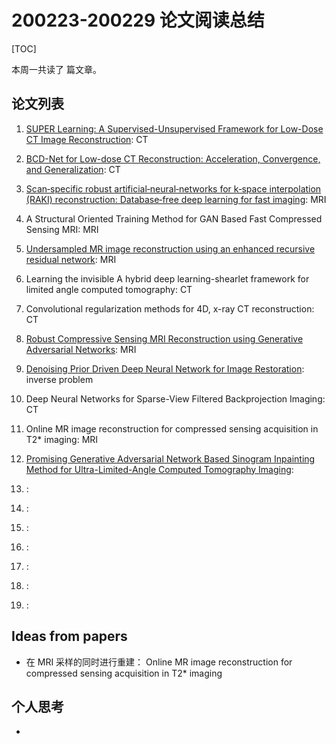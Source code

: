 # 200223-200229 论文阅读总结

[TOC]

本周一共读了 篇文章。

## 论文列表

1. [SUPER Learning: A Supervised-Unsupervised Framework for Low-Dose CT Image Reconstruction](https://github.com/Theodore-PKU/paper-notes/blob/master/super-learning-a-supervised-unsupervised-framework-for-low-dose-ct-image-reconstruction-2019-200223.md): CT

2. [BCD-Net for Low-dose CT Reconstruction: Acceleration, Convergence, and Generalization](https://github.com/Theodore-PKU/paper-notes/blob/master/bcd-net-for-low-dose-ct-reconstruction-acceleration-convergence-aand-generalization-2019-200223.md): CT

3. [Scan‐specific robust artificial‐neural‐networks for k‐space interpolation (RAKI) reconstruction: Database‐free deep learning for fast imaging](https://github.com/Theodore-PKU/paper-notes/blob/master/scan-specific-robust-artificial‐neural‐networks-for-k‐space-interpolation-raki-reconstruction-database‐free-deep-learning-for-fast-imaging-2018-200223.md): MRI

4. A Structural Oriented Training Method for GAN Based Fast Compressed Sensing MRI: MRI

5. [Undersampled MR image reconstruction using an enhanced recursive residual network](https://github.com/Theodore-PKU/paper-notes/blob/master/undersampled-mr-image-reconstruction-using-an-enhanced-recursive-residual-network-2019-200223.md): MRI

6. Learning the invisible A hybrid deep learning-shearlet framework for limited angle computed tomography: CT

7. Convolutional regularization methods for 4D, x-ray CT reconstruction: CT

8. [Robust Compressive Sensing MRI Reconstruction using Generative Adversarial Networks](https://github.com/Theodore-PKU/paper-notes/blob/master/robust-compressive-sensing-mri-reconstruction-using-generative-adversarial-networks-2019-200224.md): MRI

9. [Denoising Prior Driven Deep Neural Network for Image Restoration](https://github.com/Theodore-PKU/paper-notes/blob/master/denoising-prior-driven-deep-neural-network-for-image-restoration-2028-200224.md): inverse problem

10. Deep Neural Networks for Sparse-View Filtered Backprojection Imaging: CT

11. Online MR image reconstruction for compressed sensing acquisition in T2* imaging: MRI

12. [Promising Generative Adversarial Network Based Sinogram Inpainting Method for Ultra-Limited-Angle Computed Tomography Imaging](https://github.com/Theodore-PKU/paper-notes/blob/master/): 

13. [](https://github.com/Theodore-PKU/paper-notes/blob/master/): 

14. [](https://github.com/Theodore-PKU/paper-notes/blob/master/): 

15. [](https://github.com/Theodore-PKU/paper-notes/blob/master/): 

16. [](https://github.com/Theodore-PKU/paper-notes/blob/master/): 

17. [](https://github.com/Theodore-PKU/paper-notes/blob/master/): 

18. [](https://github.com/Theodore-PKU/paper-notes/blob/master/): 

19. [](https://github.com/Theodore-PKU/paper-notes/blob/master/): 

    



## Ideas from papers

- 在 MRI 采样的同时进行重建： Online MR image reconstruction for compressed sensing acquisition in T2* imaging





## 个人思考

- 



